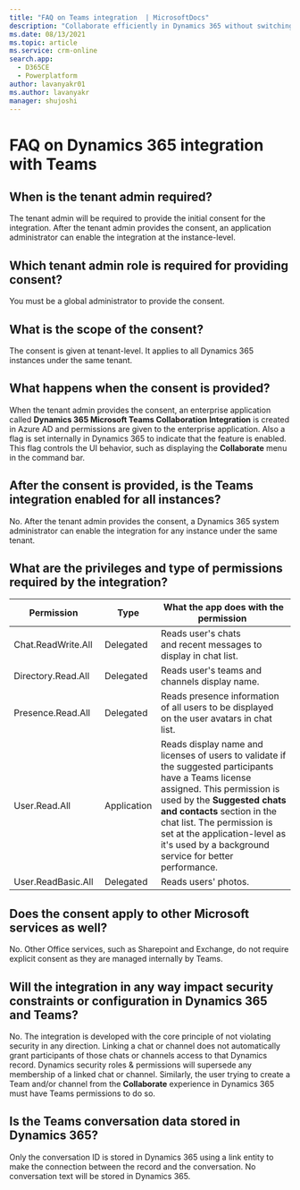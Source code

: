```yaml
---
title: "FAQ on Teams integration  | MicrosoftDocs"
description: "Collaborate efficiently in Dynamics 365 without switching to Teams. This page include FAQs about the integration."
ms.date: 08/13/2021
ms.topic: article
ms.service: crm-online
search.app: 
  - D365CE
  - Powerplatform
author: lavanyakr01
ms.author: lavanyakr
manager: shujoshi
---
```

# FAQ on Dynamics 365 integration with Teams 

## When is the tenant admin required?

The tenant admin will be required to provide the initial consent for the integration. After the tenant admin provides the consent, an application administrator can enable the integration at the instance-level.

## Which tenant admin role is required for providing consent? 

You must be a global administrator to provide the consent.

## What is the scope of the consent?

The consent is given at tenant-level. It applies to all Dynamics 365 instances under the same tenant.

## What happens when the consent is provided?

When the tenant admin provides the consent, an enterprise application called **Dynamics 365 Microsoft Teams Collaboration Integration** is created in Azure AD and permissions are given to the enterprise application. Also a flag is set internally in Dynamics 365 to indicate that the feature is enabled. This flag controls the UI behavior, such as displaying the **Collaborate** menu in the command bar.

## After the consent is provided, is the Teams integration enabled for all instances?

No. After the tenant admin provides the consent, a Dynamics 365 system administrator can enable the integration for any instance under the same tenant.

## What are the privileges and type of permissions required by the integration?
  
| **Permission**      | **Type**    | **What the app does with the permission**                                                                                                                                                                                                                                                                            |
|---------------------|-------------|-----------------------------------------------------------------------------------------------------------------------------------------------------------------------------------------------------------------------------------------------------------------------------------------------------------------------|
| Chat.ReadWrite.All  | Delegated   | Reads user's chats and recent messages to display in chat list.                                                                                                                                                                                                                                                       |
| Directory.Read.All  | Delegated   | Reads user's teams and channels display name.                                                                                                                                                                                                                                                                         |
| Presence.Read.All   | Delegated   | Reads presence information of all users to be displayed on the user avatars in chat list.                                                                                                                                                                                                                             |
| User.Read.All       | Application | Reads display name and licenses of users to validate if the suggested participants have a Teams license assigned. This permission is used by the **Suggested chats and contacts** section in the chat list. The permission is set at the application-level as it's used by a background service for better performance. |
| User.ReadBasic.All  | Delegated   | Reads users' photos.                                                                                                                                                                                                                                                                                                  |

## Does the consent apply to other Microsoft services as well?

No. Other Office services, such as Sharepoint and Exchange, do not require explicit consent as they are managed internally by Teams. 


## Will the integration in any way impact security constraints or configuration in Dynamics 365 and Teams?  

No. The integration is developed with the core principle of not violating security in any direction. Linking a chat or channel does not automatically grant participants of those chats or channels access to that Dynamics record.  Dynamics security roles & permissions will supersede any membership of a linked chat or channel. Similarly, the user trying to create a Team and/or channel from the **Collaborate** experience in Dynamics 365 must have Teams permissions to do so.


## Is the Teams conversation data stored in Dynamics 365?

Only the conversation ID is stored in Dynamics 365 using a link entity to make the connection between the record and the conversation. No conversation text will be stored in Dynamics 365.
 

